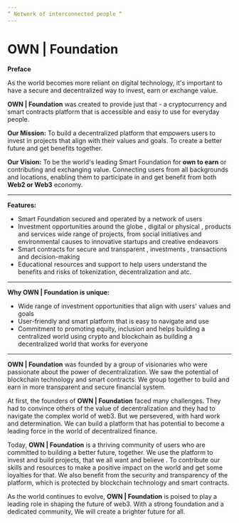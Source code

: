 ```yaml
---
“ Network of interconnected people “
---
```


# OWN | Foundation

**Preface**&#x20;

As the world becomes more reliant on digital technology, it's important to have a secure and decentralized way to invest, earn or exchange value.  &#x20;

**OWN | Foundation** was created to provide just that - a cryptocurrency and smart contracts platform that is accessible and easy to use for everyday people.

**Our Mission:** To build a decentralized platform that empowers users to invest in projects that align with their values and goals. To create a better future and get benefits together.

**Our Vision:** To be the world's leading Smart Foundation for **own to earn** or contributing and exchanging value.  Connecting users from all backgrounds and locations, enabling them to participate in and get benefit from both **Web2 or Web3** economy.

****

**Features:**

* Smart Foundation secured and operated by a network of users
* Investment opportunities around the globe , digital or physical , products and services wide range of projects, from social initiatives and environmental causes to innovative startups and creative endeavors
* Smart contracts for secure and transparent , investments , transactions and decision-making
* Educational resources and support to help users understand the benefits and risks of tokenization, decentralization and atc.

****

**Why OWN | Foundation is unique:**

* Wide range of investment opportunities that align with users' values and goals
* User-friendly and smart platform that is easy to navigate and use
* Commitment to promoting equity, inclusion and helps building a centralized world using crypto and blockchain as building  a decentralized world that works for everyone

****

**OWN | Foundation** was founded by a group of visionaries who were passionate about the power of decentralization. We saw the potential of blockchain technology and smart contracts. We group together to build and earn in more transparent and secure financial system.

At first, the founders of **OWN | Foundation** faced many challenges. They had to convince others of the value of decentralization and they had to navigate the complex world of web3. But we persevered, with hard work and determination. We can build a platform that has potential to become a leading force in the world of decentralized finance.

Today, **OWN | Foundation** is a thriving community of users who are committed to building a better future, together. We use the platform to invest and build projects, that we all want and believe . To contribute our skills and resources to make a positive impact on the world and get some loyalties for that. We also benefit from the security and transparency of the platform, which is protected by blockchain technology and smart contracts.

As the world continues to evolve, **OWN | Foundation** is poised to play a leading role in shaping the future of web3. With a strong foundation and a dedicated community, We will create a brighter future for all.
